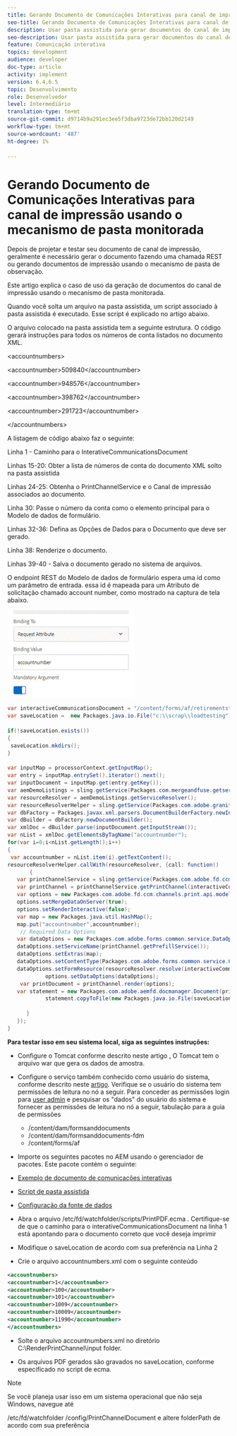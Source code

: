 ```yaml
---
title: Gerando Documento de Comunicações Interativas para canal de impressão usando o mecanismo de pasta monitorada
seo-title: Gerando Documento de Comunicações Interativas para canal de impressão usando o mecanismo de pasta monitorada
description: Usar pasta assistida para gerar documentos do canal de impressão
seo-description: Usar pasta assistida para gerar documentos do canal de impressão
feature: Comunicação interativa
topics: development
audience: developer
doc-type: article
activity: implement
version: 6.4,6.5
topic: Desenvolvimento
role: Desenvolvedor
level: Intermediário
translation-type: tm+mt
source-git-commit: d9714b9a291ec3ee5f3dba9723de72bb120d2149
workflow-type: tm+mt
source-wordcount: '487'
ht-degree: 1%

---
```



# Gerando Documento de Comunicações Interativas para canal de impressão usando o mecanismo de pasta monitorada

Depois de projetar e testar seu documento de canal de impressão, geralmente é necessário gerar o documento fazendo uma chamada REST ou gerando documentos de impressão usando o mecanismo de pasta de observação.

Este artigo explica o caso de uso da geração de documentos do canal de impressão usando o mecanismo de pasta monitorada.

Quando você solta um arquivo na pasta assistida, um script associado à pasta assistida é executado. Esse script é explicado no artigo abaixo.

O arquivo colocado na pasta assistida tem a seguinte estrutura. O código gerará instruções para todos os números de conta listados no documento XML.

&lt;accountnumbers>

&lt;accountnumber>509840&lt;/accountnumber>

&lt;accountnumber>948576&lt;/accountnumber>

&lt;accountnumber>398762&lt;/accountnumber>

&lt;accountnumber>291723&lt;/accountnumber>

&lt;/accountnumbers>

A listagem de código abaixo faz o seguinte:

Linha 1 - Caminho para o InterativeCommunicationsDocument

Linhas 15-20: Obter a lista de números de conta do documento XML solto na pasta assistida

Linhas 24-25: Obtenha o PrintChannelService e o Canal de impressão associados ao documento.

Linha 30: Passe o número da conta como o elemento principal para o Modelo de dados de formulário.

Linhas 32-36: Defina as Opções de Dados para o Documento que deve ser gerado.

Linha 38: Renderize o documento.

Linhas 39-40 - Salva o documento gerado no sistema de arquivos.

O endpoint REST do Modelo de dados de formulário espera uma id como um parâmetro de entrada. essa id é mapeada para um Atributo de solicitação chamado account number, como mostrado na captura de tela abaixo.

![requestattribute](assets/requestattributeprintchannel.gif)

```java
var interactiveCommunicationsDocument = "/content/forms/af/retirementstatementprint/channels/print/";
var saveLocation =  new Packages.java.io.File("c:\\scrap\\loadtesting");

if(!saveLocation.exists())
{
 saveLocation.mkdirs();
}

var inputMap = processorContext.getInputMap();
var entry = inputMap.entrySet().iterator().next();
var inputDocument = inputMap.get(entry.getKey());
var aemDemoListings = sling.getService(Packages.com.mergeandfuse.getserviceuserresolver.GetResolver);
var resourceResolver = aemDemoListings.getServiceResolver();
var resourceResolverHelper = sling.getService(Packages.com.adobe.granite.resourceresolverhelper.ResourceResolverHelper);
var dbFactory = Packages.javax.xml.parsers.DocumentBuilderFactory.newInstance();
var dBuilder = dbFactory.newDocumentBuilder();
var xmlDoc = dBuilder.parse(inputDocument.getInputStream());
var nList = xmlDoc.getElementsByTagName("accountnumber");
for(var i=0;i<nList.getLength();i++)
{
 var accountnumber = nList.item(i).getTextContent();
resourceResolverHelper.callWith(resourceResolver, {call: function()
       {
   var printChannelService = sling.getService(Packages.com.adobe.fd.ccm.channels.print.api.service.PrintChannelService);
   var printChannel = printChannelService.getPrintChannel(interactiveCommunicationsDocument);
   var options = new Packages.com.adobe.fd.ccm.channels.print.api.model.PrintChannelRenderOptions();
   options.setMergeDataOnServer(true);
   options.setRenderInteractive(false);
   var map = new Packages.java.util.HashMap();
   map.put("accountnumber",accountnumber);
    // Required Data Options
   var dataOptions = new Packages.com.adobe.forms.common.service.DataOptions(); 
   dataOptions.setServiceName(printChannel.getPrefillService()); 
   dataOptions.setExtras(map); 
   dataOptions.setContentType(Packages.com.adobe.forms.common.service.ContentType.JSON);
   dataOptions.setFormResource(resourceResolver.resolve(interactiveCommunicationsDocument));
            options.setDataOptions(dataOptions); 
    var printDocument = printChannel.render(options);
   var statement = new Packages.com.adobe.aemfd.docmanager.Document(printDocument.getInputStream());
            statement.copyToFile(new Packages.java.io.File(saveLocation+"\\"+accountnumber+".pdf"));

      }
   });
}
```


**Para testar isso em seu sistema local, siga as seguintes instruções:**

* Configure o Tomcat conforme descrito neste artigo [.](/help/forms/ic-print-channel-tutorial/set-up-tomcat.md) O Tomcat tem o arquivo war que gera os dados de amostra.
* Configure o serviço também conhecido como usuário do sistema, conforme descrito neste [artigo](/help/forms/adaptive-forms/service-user-tutorial-develop.md).
Verifique se o usuário do sistema tem permissões de leitura no nó a seguir. Para conceder as permissões login para [user admin](https://localhost:4502/useradmin) e pesquisar os &quot;dados&quot; do usuário do sistema e fornecer as permissões de leitura no nó a seguir, tabulação para a guia de permissões
   * /content/dam/formsanddocuments
   * /content/dam/formsanddocuments-fdm
   * /content/forms/af
* Importe os seguintes pacotes no AEM usando o gerenciador de pacotes. Este pacote contém o seguinte:


* [Exemplo de documento de comunicações interativas](assets/retirementstatementprint.zip)
* [Script de pasta assistida](assets/printchanneldocumentusingwatchedfolder.zip)
* [Configuração da fonte de dados](assets/datasource.zip)

* Abra o arquivo /etc/fd/watchfolder/scripts/PrintPDF.ecma . Certifique-se de que o caminho para o interativeCommunicationsDocument na linha 1 está apontando para o documento correto que você deseja imprimir

* Modifique o saveLocation de acordo com sua preferência na Linha 2

* Crie o arquivo accountnumbers.xml com o seguinte conteúdo

```xml
<accountnumbers>
<accountnumber>1</accountnumber>
<accountnumber>100</accountnumber>
<accountnumber>101</accountnumber>
<accountnumber>1009</accountnumber>
<accountnumber>10009</accountnumber>
<accountnumber>11990</accountnumber>
</accountnumbers>
```


* Solte o arquivo accountnumbers.xml no diretório C:\RenderPrintChannel\input folder.

* Os arquivos PDF gerados são gravados no saveLocation, conforme especificado no script de ecma.

>[!NOTE]
>
>Se você planeja usar isso em um sistema operacional que não seja Windows, navegue até
>
>/etc/fd/watchfolder /config/PrintChannelDocument e altere folderPath de acordo com sua preferência

